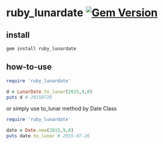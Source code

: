 # ruby_lunardate [![Gem Version](https://badge.fury.io/rb/ruby_lunardate.svg)](http://badge.fury.io/rb/ruby_lunardate)

## install
```shell
gem install ruby_lunardate
```

## how-to-use
```ruby
require 'ruby_lunardate'

d = LunarDate.to_lunar(2015,9,8)
puts d # 20150726
```
or simply use to_lunar method by Date Class
```ruby
require 'ruby_lunardate'

date = Date.new(2015,9,8)
puts date.to_lunar # 2015-07-26
```
